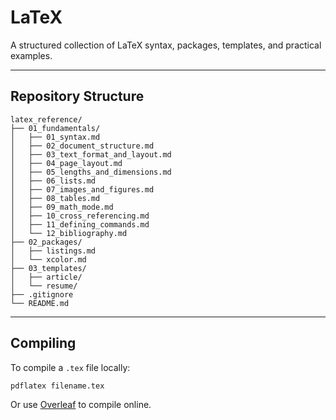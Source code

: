 # LaTeX

A structured collection of LaTeX syntax, packages, templates, and practical examples.

---

## Repository Structure

```
latex_reference/
├── 01_fundamentals/
│   ├── 01_syntax.md
│   ├── 02_document_structure.md 
│   ├── 03_text_format_and_layout.md
│   ├── 04_page_layout.md
│   ├── 05_lengths_and_dimensions.md
│   ├── 06_lists.md
│   ├── 07_images_and_figures.md
│   ├── 08_tables.md
│   ├── 09_math_mode.md
│   ├── 10_cross_referencing.md
│   ├── 11_defining_commands.md
│   └── 12_bibliography.md
├── 02_packages/
│   ├── listings.md
│   └── xcolor.md
├── 03_templates/
│   ├── article/
│   └── resume/
├── .gitignore 
└── README.md
```

---

## Compiling

To compile a `.tex` file locally:

```bash
pdflatex filename.tex
```

Or use [Overleaf](https://www.overleaf.com/) to compile online.
